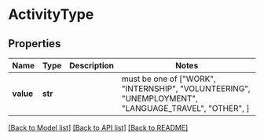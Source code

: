 # ActivityType


## Properties
Name | Type | Description | Notes
------------ | ------------- | ------------- | -------------
**value** | **str** |  |  must be one of ["WORK", "INTERNSHIP", "VOLUNTEERING", "UNEMPLOYMENT", "LANGUAGE_TRAVEL", "OTHER", ]

[[Back to Model list]](../README.md#documentation-for-models) [[Back to API list]](../README.md#documentation-for-api-endpoints) [[Back to README]](../README.md)


